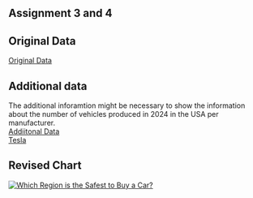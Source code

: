 ## Assignment 3 and 4

## Original Data
[Original Data](https://datahub.transportation.gov/Automobiles/NHTSA-Recalls-by-Manufacturer/mu99-t4jn)

## Additional data
The additional inforamtion might be necessary to show the information about the number of vehicles produced in 2024 in the USA per manufacturer.<br>
[Addiitonal Data](https://www.carpro.com/blog/mid-year-2024-u.s-auto-sales-report-all-automakers-reporting)<br>
[Tesla](https://ir.tesla.com/press-release/tesla-vehicle-production-deliveries-and-date-financial-results-webcast-second-quarter-2024)<br>

## Revised Chart
<div class='tableauPlaceholder' id='viz1731527060106' style='position: relative'><noscript><a href='#'><img alt='Which Region is the Safest to Buy a Car? ' src='https:&#47;&#47;public.tableau.com&#47;static&#47;images&#47;Ca&#47;CarRecalls_17315270468600&#47;WhichRegionistheSafesttoBuyaCar&#47;1_rss.png' style='border: none' /></a></noscript><object class='tableauViz'  style='display:none;'><param name='host_url' value='https%3A%2F%2Fpublic.tableau.com%2F' /> <param name='embed_code_version' value='3' /> <param name='site_root' value='' /><param name='name' value='CarRecalls_17315270468600&#47;WhichRegionistheSafesttoBuyaCar' /><param name='tabs' value='no' /><param name='toolbar' value='yes' /><param name='static_image' value='https:&#47;&#47;public.tableau.com&#47;static&#47;images&#47;Ca&#47;CarRecalls_17315270468600&#47;WhichRegionistheSafesttoBuyaCar&#47;1.png' /> <param name='animate_transition' value='yes' /><param name='display_static_image' value='yes' /><param name='display_spinner' value='yes' /><param name='display_overlay' value='yes' /><param name='display_count' value='yes' /><param name='language' value='en-US' /><param name='filter' value='publish=yes' /></object></div>                <script type='text/javascript'>                    var divElement = document.getElementById('viz1731527060106');                    var vizElement = divElement.getElementsByTagName('object')[0];                    vizElement.style.width='100%';vizElement.style.height=(divElement.offsetWidth*0.75)+'px';                    var scriptElement = document.createElement('script');                    scriptElement.src = 'https://public.tableau.com/javascripts/api/viz_v1.js';                    vizElement.parentNode.insertBefore(scriptElement, vizElement);                </script>
